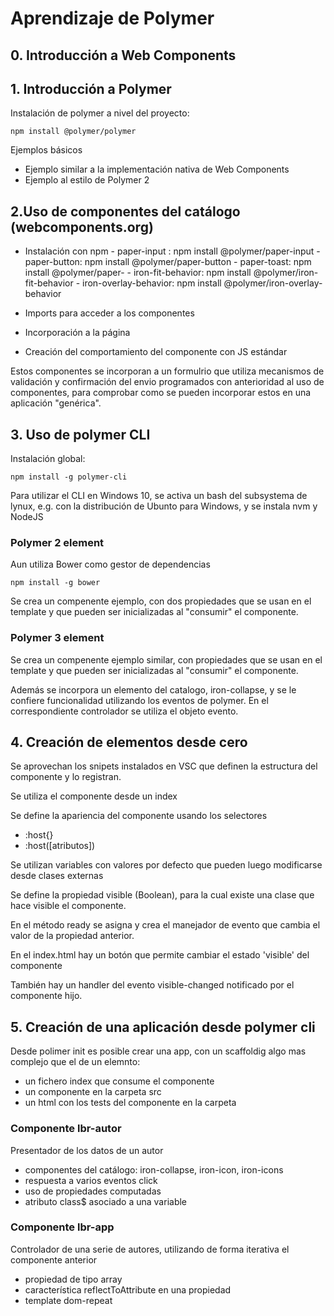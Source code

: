 # Aprendizaje de Polymer #

## 0. Introducción a Web Components ##

## 1. Introducción a Polymer ##

Instalación de polymer a nivel del proyecto:

```Shell
npm install @polymer/polymer
```

Ejemplos básicos

- Ejemplo similar a la implementación nativa de Web Components
- Ejemplo al estilo de Polymer 2

## 2.Uso de componentes del catálogo (webcomponents.org) ##

- Instalación con npm
        - paper-input : npm install @polymer/paper-input
        - paper-button: npm install @polymer/paper-button
        - paper-toast: npm install @polymer/paper-
        - iron-fit-behavior: npm install @polymer/iron-fit-behavior
        - iron-overlay-behavior: npm install @polymer/iron-overlay-behavior
  
- Imports para acceder a los componentes
- Incorporación a la página
- Creación del comportamiento del componente con JS estándar

Estos componentes se incorporan a un formulrio que utiliza mecanismos de validación y confirmación del envio programados con anterioridad al uso de componentes, para comprobar como se pueden incorporar estos en una aplicación "genérica".

## 3. Uso de polymer CLI ##

Instalación global:

```shell
npm install -g polymer-cli
```

Para utilizar el CLI en Windows 10, se activa un bash del subsystema de lynux, e.g. con la distribución de Ubunto para Windows, y se instala nvm y NodeJS

### Polymer 2 element ###

Aun utiliza Bower como gestor de dependencias

```shell
npm install -g bower
```

Se crea un compenente ejemplo, con dos propiedades que se usan en el template y que pueden ser inicializadas al "consumir" el componente.

### Polymer 3 element ###

Se crea un compenente ejemplo similar, con  propiedades que se usan en el template y que pueden ser inicializadas al "consumir" el componente.

Además se incorpora un elemento del catalogo, iron-collapse, y se le confiere funcionalidad utilizando los eventos de polymer. En el correspondiente controlador se utiliza el objeto evento.

## 4. Creación de elementos desde cero ##

Se aprovechan los snipets instalados en VSC que definen la estructura del componente y lo registran.

Se utiliza el componente desde un index

Se define la apariencia del componente usando los selectores

- :host{}
- :host([atributos])

Se utilizan variables con valores por defecto que pueden luego modificarse desde clases externas

Se define la propiedad visible (Boolean), para la cual existe una clase que hace visible el componente.

En el método ready se asigna y crea el manejador de evento
que cambia el valor de la propiedad anterior.

En el index.html hay un botón que permite cambiar el estado 'visible' del componente

También hay un handler del evento visible-changed notificado por el componente hijo.

## 5. Creación de una aplicación desde polymer cli ##

Desde polimer init es posible crear una app,
con un scaffoldig algo mas complejo que el de un elemnto:

- un fichero index que consume el componente
- un componente en la carpeta src
- un html con los tests del componente en la carpeta

### Componente lbr-autor ###

Presentador de los datos de un autor

- componentes del catálogo: iron-collapse, iron-icon, iron-icons
- respuesta a varios eventos click
- uso de propiedades computadas
- atributo class$ asociado a una variable

### Componente lbr-app ### 

Controlador de una serie de autores,
utilizando de forma iterativa el componente anterior

- propiedad de tipo array
- característica reflectToAttribute en una propiedad
- template dom-repeat

